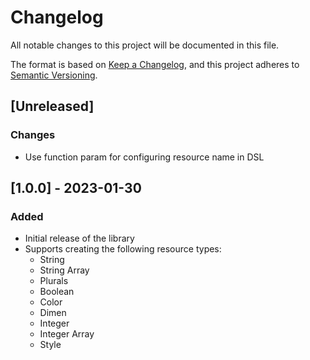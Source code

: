# Changelog

All notable changes to this project will be documented in this file.

The format is based on [Keep a Changelog](https://keepachangelog.com/en/1.0.0/),
and this project adheres to [Semantic Versioning](https://semver.org/spec/v2.0.0.html).

## [Unreleased]

### Changes

- Use function param for configuring resource name in DSL

## [1.0.0] - 2023-01-30

### Added

- Initial release of the library
- Supports creating the following resource types:
  - String
  - String Array
  - Plurals
  - Boolean
  - Color
  - Dimen
  - Integer
  - Integer Array
  - Style
